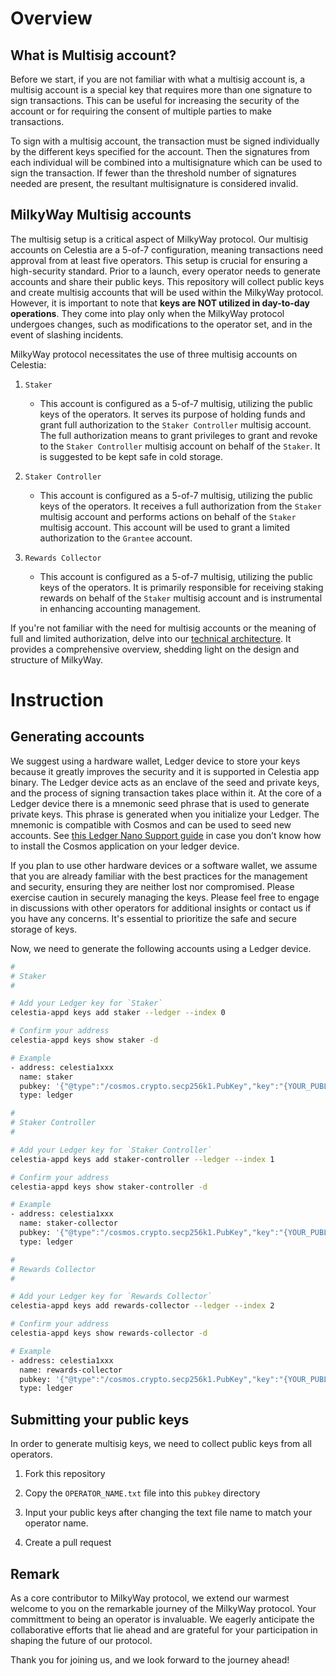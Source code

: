 # Overview

## What is Multisig account?

Before we start, if you are not familiar with what a multisig account is, a multisig account is a special key that requires more than one signature to sign transactions. This can be useful for increasing the security of the account or for requiring the consent of multiple parties to make transactions.

To sign with a multisig account, the transaction must be signed individually by the different keys specified for the account. Then the signatures from each individual will be combined into a multisignature which can be used to sign the transaction. If fewer than the threshold number of signatures needed are present, the resultant multisignature is considered invalid.

## MilkyWay Multisig accounts

The multisig setup is a critical aspect of MilkyWay protocol. Our multisig accounts on Celestia are a 5-of-7 configuration, meaning transactions need approval from at least five operators. This setup is crucial for ensuring a high-security standard. Prior to a launch, every operator needs to generate accounts and share their public keys. This repository will collect public keys and create multisig accounts that will be used within the MilkyWay protocol. However, it is important to note that **keys are NOT utilized in day-to-day operations**. They come into play only when the MilkyWay protocol undergoes changes, such as modifications to the operator set, and in the event of slashing incidents.

MilkyWay protocol necessitates the use of three multisig accounts on Celestia:

1. `Staker`
    - This account is configured as a 5-of-7 multisig, utilizing the public keys of the operators. It serves its purpose of holding funds and grant full authorization to the `Staker Controller` multisig account. The full authorization means to grant privileges to grant and revoke to the `Staker Controller` multisig account on behalf of the `Staker`. It is suggested to be kept safe in cold storage.

2. `Staker Controller`
    - This account is configured as a 5-of-7 multisig, utilizing the public keys of the operators. It receives a full authorization from the `Staker` multisig account and performs actions on behalf of the `Staker` multisig account. This account will be used to grant a limited authorization to the `Grantee` account.

3. `Rewards Collector`
    - This account is configured as a 5-of-7 multisig, utilizing the public keys of the operators. It is primarily responsible for receiving staking rewards on behalf of the `Staker` multisig account and is instrumental in enhancing accounting management.

If you're not familiar with the need for multisig accounts or the meaning of full and limited authorization, delve into our [technical architecture](https://github.com/milkyway-labs/architecture). It provides a comprehensive overview, shedding light on the design and structure of MilkyWay.

# Instruction

## Generating accounts

We suggest using a hardware wallet, Ledger device to store your keys because it greatly improves the security and it is supported in Celestia app binary. The Ledger device acts as an enclave of the seed and private keys, and the process of signing transaction takes place within it. At the core of a Ledger device there is a mnemonic seed phrase that is used to generate private keys. This phrase is generated when you initialize your Ledger. The mnemonic is compatible with Cosmos and can be used to seed new accounts. See [this Ledger Nano Support guide](https://hub.cosmos.network/main/resources/ledger.html) in case you don’t know how to install the Cosmos application on your ledger device.

If you plan to use other hardware devices or a software wallet, we assume that you are already familiar with the best practices for the management and security, ensuring they are neither lost nor compromised. Please exercise caution in securely managing the keys. Please feel free to engage in discussions with other operators for additional insights or contact us if you have any concerns. It's essential to prioritize the safe and secure storage of keys.

Now, we need to generate the following accounts using a Ledger device. 
    
```bash
#
# Staker
#

# Add your Ledger key for `Staker`
celestia-appd keys add staker --ledger --index 0

# Confirm your address
celestia-appd keys show staker -d

# Example
- address: celestia1xxx
  name: staker
  pubkey: '{"@type":"/cosmos.crypto.secp256k1.PubKey","key":"{YOUR_PUBLIC_KEY}"}'
  type: ledger

#
# Staker Controller
#

# Add your Ledger key for `Staker Controller`
celestia-appd keys add staker-controller --ledger --index 1

# Confirm your address
celestia-appd keys show staker-controller -d

# Example
- address: celestia1xxx
  name: staker-collector
  pubkey: '{"@type":"/cosmos.crypto.secp256k1.PubKey","key":"{YOUR_PUBLIC_KEY}"}'
  type: ledger

#
# Rewards Collector
#

# Add your Ledger key for `Rewards Collector`
celestia-appd keys add rewards-collector --ledger --index 2

# Confirm your address
celestia-appd keys show rewards-collector -d

# Example
- address: celestia1xxx
  name: rewards-collector
  pubkey: '{"@type":"/cosmos.crypto.secp256k1.PubKey","key":"{YOUR_PUBLIC_KEY}"}'
  type: ledger
```

## Submitting your public keys

In order to generate multisig keys, we need to collect public keys from all operators.

1. Fork this repository

2. Copy the `OPERATOR_NAME.txt` file into this `pubkey` directory

3. Input your public keys after changing the text file name to match your operator name.

4. Create a pull request


## Remark

As a core contributor to MilkyWay protocol, we extend our warmest welcome to you on the remarkable journey of the MilkyWay protocol. Your committment to being an operator is invaluable. We eagerly anticipate the collaborative efforts that lie ahead and are grateful for your participation in shaping the future of our protocol. 

Thank you for joining us, and we look forward to the journey ahead!
